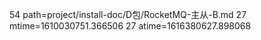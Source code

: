 54 path=project/install-doc/D包/RocketMQ-主从-B.md
27 mtime=1610030751.366506
27 atime=1616380627.898068
